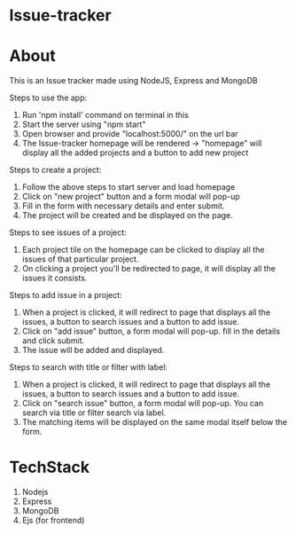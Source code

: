 # Issue-tracker

# About 
This is an Issue tracker made using NodeJS, Express and MongoDB

Steps to use the app:
1. Run 'npm install' command on terminal in this
2. Start the server using "npm start"
3. Open browser and provide "localhost:5000/" on the url bar
4. The Issue-tracker homepage will be rendered -> "homepage" will display all the added projects and a button to add new project

Steps to create a project:
1. Follow the above steps to start server and load homepage
2. Click on "new project" button and a form modal will pop-up
3. Fill in the form with necessary details and enter submit.
4. The project will be created and be displayed on the page.

Steps to see issues of a project:
1. Each project tile on the homepage can be clicked to display all the issues of that particular project.
2. On clicking a project you'll be redirected to page, it will display all the issues it consists.


Steps to add issue in a project:
1. When a project is clicked, it will redirect to page that displays all the issues, a button to search issues and a button to add issue.
2. Click on "add issue" button, a form modal will pop-up. fill in the details and click submit.
3. The issue will be added and displayed.

Steps to search with title or filter with label:
1. When a project is clicked, it will redirect to page that displays all the issues, a button to search issues and a button to add issue.
2. Click on "search issue" button, a form modal will pop-up. You can search via title or filter search via label.
3. The matching items will be displayed on the same modal itself below the form.

# TechStack
1. Nodejs
2. Express
3. MongoDB
4. Ejs (for frontend)
